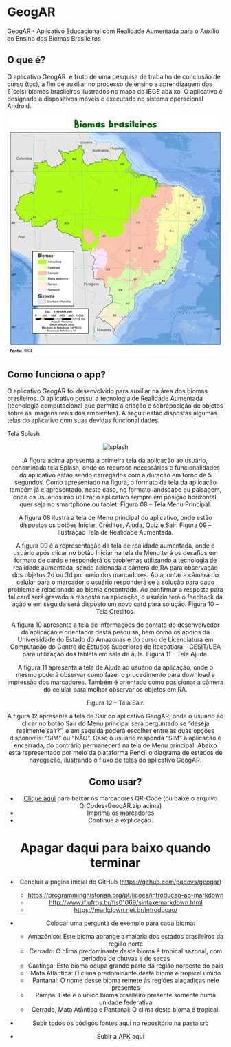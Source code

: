 # GeogAR
GeogAR - Aplicativo Educacional com Realidade Aumentada para o Auxílio ao Ensino dos Biomas Brasileiros

## O que é?

O aplicativo GeogAR  é fruto de uma pesquisa de trabalho de conclusão de curso (tcc),  a fim de auxiliar no processo de ensino e aprendizagem  dos 6(seis) biomas brasileiros ilustrados no mapa do IBGE abaixo. O aplicativo é designado a dispositivos móveis e executado no sistema operacional Android.

![Biomas Brasileiros](/mapa_biomas-brasil.jpg "Fonte: IBGE")

## Como funciona o app?
O aplicativo GeogAR foi desenvolvido para auxiliar na área dos biomas brasileiros. O aplicativo possui a tecnologia de Realidade Aumentada (tecnologia computacional que permite a criação e sobreposição de objetos sobre as imagens reais dos ambientes). A seguir estão dispostas algumas telas do aplicativo com suas devidas funcionalidades.

Tela Splash

<div align="center"
img src="https://desblogada.files.wordpress.co..." width="300px" /
/div>

![splash](https://user-images.githubusercontent.com/122568798/227056256-67e3d8c0-8926-49b6-8e63-9f778dea05bf.jpg)

<div align="center"
img src="https://desblogada.files.wordpress.co..." width="300px" /
/div>
 
A figura acima  apresenta a primeira tela da aplicação ao usuário, denominada tela Splash, onde os recursos necessários e funcionalidades do aplicativo estão sendo carregados com a duração em torno de 5 segundos. Como apresentado na figura, o formato da tela da aplicação também já é apresentado, neste caso, no formato landscape ou paisagem, onde os usuários irão utilizar o aplicativo sempre em posição horizontal, quer seja no smartphone ou tablet.
Figura 08 – Tela Menu Principal.
 
A figura 08 ilustra a tela de Menu principal do aplicativo, onde estão dispostos os botões Iniciar, Créditos, Ajuda, Quiz e Sair.
Figura 09 – Ilustração Tela de Realidade Aumentada.
  
A figura 09 é a representação da tela de realidade aumentada, onde o usuário após clicar no botão Iniciar na tela de Menu terá os desafios em formato de cards e responderá os problemas utilizando a tecnologia de realidade aumentada, sendo acionada a câmera de RA para observação dos objetos 2d ou 3d por meio dos marcadores. Ao apontar a câmera do celular para o marcador o usuário responderá se a solução para dado problema é relacionado ao bioma encontrado. Ao confirmar a resposta para tal card será gravado a resposta na aplicação, o usuário terá o feedback da ação e em seguida será disposto um novo card para solução.
Figura 10 – Tela Créditos.
 
A figura 10 apresenta a tela de informações de contato do desenvolvedor da aplicação e orientador desta pesquisa, bem como os apoios da Universidade do Estado do Amazonas e do curso de Licenciatura em Computação do Centro de Estudos Superiores de Itacoatiara – CESIT/UEA para utilização dos tablets em sala de aula.
Figura 11 – Tela Ajuda.
 
A figura 11 apresenta a tela de Ajuda ao usuário da aplicação, onde o mesmo poderá observar como fazer o procedimento para download e impressão dos marcadores. Também é orientado como posicionar a câmera do celular para melhor observar os objetos em RA. 

Figura 12 – Tela Sair.
 
A figura 12 apresenta a tela de Sair do aplicativo GeogAR, onde o usuário ao clicar no botão Sair do Menu principal será perguntado se “deseja realmente sair?”, e em seguida poderá escolher entre as duas opções disponíveis: “SIM” ou “NÂO”. Caso o usuário responda “SIM” a aplicação é encerrada, do contrário permanecerá na tela de Menu principal.
Abaixo está representado por meio da plataforma Pencil o diagrama de estados de navegação, ilustrando o fluxo de telas do aplicativo GeogAR. 


## Como usar?

* [Clique aqui](https://github.com/padovs/geogar/raw/main/QrCodes-GeogAR.zip) para baixar os marcadores QR-Code (ou baixe o arquivo QrCodes-GeogAR.zip acima)
* Imprima os marcadores
* Continue a explicação.

# Apagar daqui para baixo quando terminar

* Concluir a página inicial do GitHub (https://github.com/padovs/geogar)
  - https://programminghistorian.org/pt/licoes/introducao-ao-markdown
  - http://www.if.ufrgs.br/fis01069/sintaxemarkdown.html
  - https://markdown.net.br/introducao/

* Colocar uma pergunta de exemplo para cada bioma:
  - Amazônico: Este bioma abrange a maioria dos estados brasileiros da região norte
  - Cerrado: O clima predominante deste bioma é tropical sazonal, com períodos de chuvas e de secas
  - Caatinga: Este bioma ocupa grande parte da região nordeste do país
  - Mata Atlântica: O clima predominante deste bioma é tropical úmido
  - Pantanal: O nome desse bioma remete às regiões alagadiças nele presentes
  - Pampa: Este é o único bioma brasileiro presente somente numa unidade federativa
  - Cerrado, Mata Atântica e Pantanal: O clima deste bioma é tropical.
* Subir todos os códigos fontes aqui no repositório na pasta src
* Subir a APK aqui

